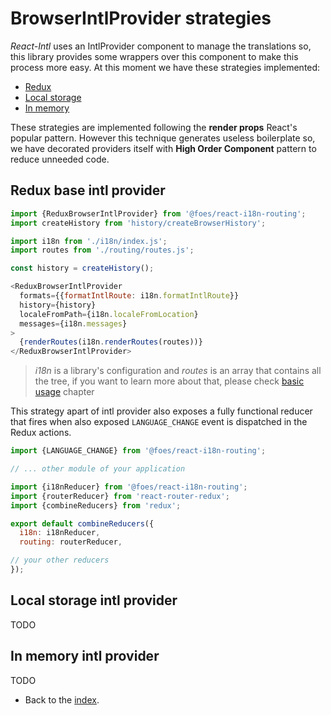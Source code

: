 # BrowserIntlProvider strategies

*React-Intl* uses an IntlProvider component to manage the translations so, this library provides some wrappers over
this component to make this process more easy. At this moment we have these strategies implemented:

* [Redux](#redux-base-intl-provider)
* [Local storage](#local-storage-intl-provider)
* [In memory](#in-memory-intl-provider)

These strategies are implemented following the **render props** React's popular pattern. However this technique
generates useless boilerplate so, we have decorated providers itself with **High Order Component** pattern to reduce
unneeded code.

## Redux base intl provider

```javascript
import {ReduxBrowserIntlProvider} from '@foes/react-i18n-routing';
import createHistory from 'history/createBrowserHistory';

import i18n from './i18n/index.js';
import routes from './routing/routes.js';

const history = createHistory();

<ReduxBrowserIntlProvider
  formats={{formatIntlRoute: i18n.formatIntlRoute}}
  history={history}
  localeFromPath={i18n.localeFromLocation}
  messages={i18n.messages}
>
  {renderRoutes(i18n.renderRoutes(routes))}
</ReduxBrowserIntlProvider>
```
> *i18n* is a library's configuration and *routes* is an array that contains all the tree, if you want to learn more
about that, please check [basic usage](basic_usage.md) chapter

This strategy apart of intl provider also exposes a fully functional reducer that fires when also exposed
`LANGUAGE_CHANGE` event is dispatched in the Redux actions.

```javascript
import {LANGUAGE_CHANGE} from '@foes/react-i18n-routing';

// ... other module of your application

import {i18nReducer} from '@foes/react-i18n-routing';
import {routerReducer} from 'react-router-redux';
import {combineReducers} from 'redux';

export default combineReducers({
  i18n: i18nReducer,
  routing: routerReducer,

// your other reducers  
});
```

## Local storage intl provider

TODO

## In memory intl provider

TODO

- Back to the [index](index.md).

